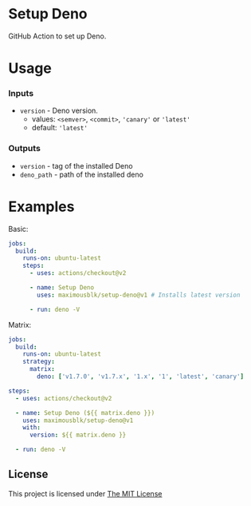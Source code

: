 # Setup Deno

GitHub Action to set up Deno.

# Usage

### Inputs

- `version` - Deno version.
  - values: `<semver>`, `<commit>`, `'canary'` or `'latest'`
  - default: `'latest'`

### Outputs

- `version` - tag of the installed Deno
- `deno_path` - path of the installed deno

# Examples

Basic:

```yml
jobs:
  build:
    runs-on: ubuntu-latest
    steps:
      - uses: actions/checkout@v2

      - name: Setup Deno
        uses: maximousblk/setup-deno@v1 # Installs latest version

      - run: deno -V
```

Matrix:

```yaml
jobs:
  build:
    runs-on: ubuntu-latest
    strategy:
      matrix:
        deno: ['v1.7.0', 'v1.7.x', '1.x', '1', 'latest', 'canary']

steps:
  - uses: actions/checkout@v2

  - name: Setup Deno (${{ matrix.deno }})
    uses: maximousblk/setup-deno@v1
    with:
      version: ${{ matrix.deno }}

  - run: deno -V
```

## License

This project is licensed under [The MIT License](./LICENSE)

